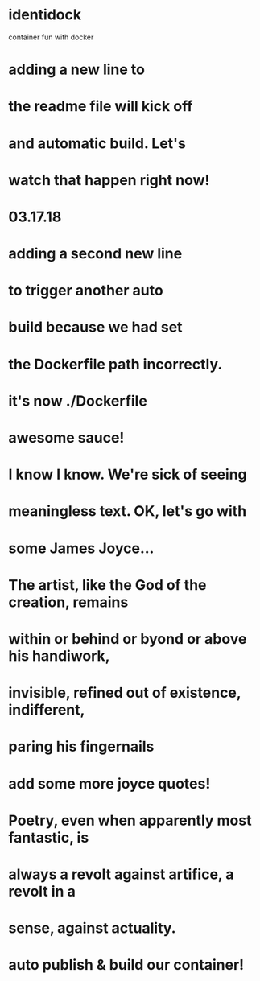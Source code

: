 # identidock
container fun with docker

# adding a new line to
# the readme file will kick off
# and automatic build.  Let's 
# watch that happen right now!
# 03.17.18

# adding a second new line
# to trigger another auto
# build because we had set
# the Dockerfile path incorrectly.
# it's now ./Dockerfile
# awesome sauce!

# I know I know.  We're sick of seeing
# meaningless text.  OK, let's go with
# some James Joyce...
# The artist, like the God of the creation, remains
# within or behind or byond or above his handiwork, 
# invisible, refined out of existence, indifferent,
# paring his fingernails
#

# add some more joyce quotes!
# Poetry, even when apparently most fantastic, is
# always a revolt against artifice, a revolt in a
# sense, against actuality.
#

# auto publish & build our container!